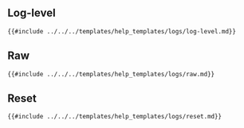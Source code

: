 ## Log-level

```shell
{{#include ../../../templates/help_templates/logs/log-level.md}}
```

## Raw

```shell
{{#include ../../../templates/help_templates/logs/raw.md}}
```

## Reset

```shell
{{#include ../../../templates/help_templates/logs/reset.md}}
```